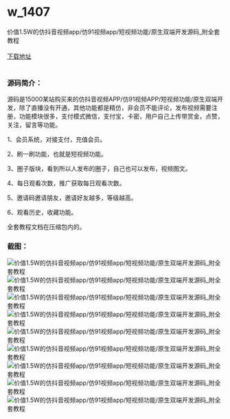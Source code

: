 # w_1407
价值1.5W的仿抖音视频app/仿91视频app/短视频功能/原生双端开发源码_附全套教程
<br/></br>
[下载地址](https://www.uuid2.com/1407.html "下载地址")
<br/></br>
<h3>源码简介：</h3>
<p>源码是15000某站购买来的仿抖音视频APP/仿91视频APP/短视频功能/原生双端开发，除了直播没有开通，其他功能都是精仿，非会员不能评论，发布视频需要注册，功能模块很多，支付模式微信，支付宝，卡密，用户自己上传带赏金，点赞，关注，留言等功能。<p>
<p>1、会员系统，对接支付，充值会员。<p>
<p>2、刷一刷功能，也就是短视频功能。<p>
<p>3、圈子版块，看到所以人发布的圈子，自己也可以发布，视频图文。<p>
<p>4、每日观看次数，推广获取每日观看次数。<p>
<p>5、邀请码邀请朋友，邀请好友越多，等级越高。<p>
<p>6、观看历史，收藏功能。<p>
<p>全套教程文档在压缩包内的。<p>
<h3>截图：</h3>
<img src="https://www.uuid2.com/wp-content/uploads/img/202108/d24d036573.jpg" alt="价值1.5W的仿抖音视频app/仿91视频app/短视频功能/原生双端开发源码_附全套教程"><img src="https://www.uuid2.com/wp-content/uploads/img/202108/aa66523371.jpg" alt="价值1.5W的仿抖音视频app/仿91视频app/短视频功能/原生双端开发源码_附全套教程"><img src="https://www.uuid2.com/wp-content/uploads/img/202108/aa66523855.jpg" alt="价值1.5W的仿抖音视频app/仿91视频app/短视频功能/原生双端开发源码_附全套教程"><img src="https://www.uuid2.com/wp-content/uploads/img/202108/4cf1951505.jpg" alt="价值1.5W的仿抖音视频app/仿91视频app/短视频功能/原生双端开发源码_附全套教程"><img src="https://www.uuid2.com/wp-content/uploads/img/202108/4cf1951637.jpg" alt="价值1.5W的仿抖音视频app/仿91视频app/短视频功能/原生双端开发源码_附全套教程"><img src="https://www.uuid2.com/wp-content/uploads/img/202108/1bfe621454.jpg" alt="价值1.5W的仿抖音视频app/仿91视频app/短视频功能/原生双端开发源码_附全套教程"><img src="https://www.uuid2.com/wp-content/uploads/img/202108/1bfe621840.jpg" alt="价值1.5W的仿抖音视频app/仿91视频app/短视频功能/原生双端开发源码_附全套教程"><img src="https://www.uuid2.com/wp-content/uploads/img/202108/28827fb250.jpg" alt="价值1.5W的仿抖音视频app/仿91视频app/短视频功能/原生双端开发源码_附全套教程"><img src="https://www.uuid2.com/wp-content/uploads/img/202108/28827fb816.png" alt="价值1.5W的仿抖音视频app/仿91视频app/短视频功能/原生双端开发源码_附全套教程">
